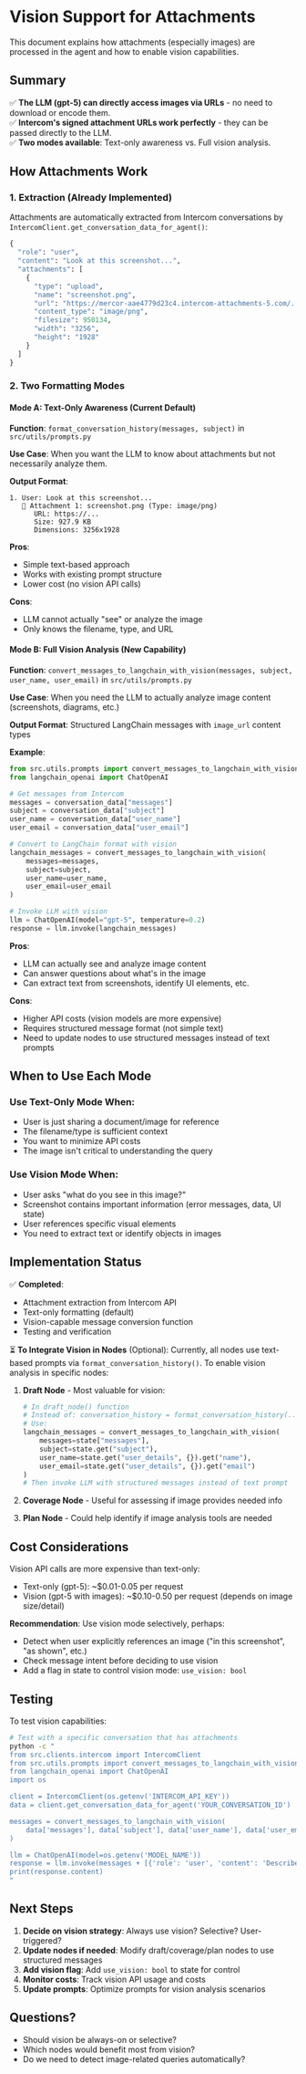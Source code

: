 # Vision Support for Attachments

This document explains how attachments (especially images) are processed in the agent and how to enable vision capabilities.

## Summary

✅ **The LLM (gpt-5) can directly access images via URLs** - no need to download or encode them.  
✅ **Intercom's signed attachment URLs work perfectly** - they can be passed directly to the LLM.  
✅ **Two modes available**: Text-only awareness vs. Full vision analysis.

## How Attachments Work

### 1. Extraction (Already Implemented)

Attachments are automatically extracted from Intercom conversations by `IntercomClient.get_conversation_data_for_agent()`:

```python
{
  "role": "user",
  "content": "Look at this screenshot...",
  "attachments": [
    {
      "type": "upload",
      "name": "screenshot.png",
      "url": "https://mercor-aae4779d23c4.intercom-attachments-5.com/...",
      "content_type": "image/png",
      "filesize": 950134,
      "width": "3256",
      "height": "1928"
    }
  ]
}
```

### 2. Two Formatting Modes

#### Mode A: Text-Only Awareness (Current Default)

**Function**: `format_conversation_history(messages, subject)` in `src/utils/prompts.py`

**Use Case**: When you want the LLM to know about attachments but not necessarily analyze them.

**Output Format**:
```
1. User: Look at this screenshot...
   📎 Attachment 1: screenshot.png (Type: image/png)
      URL: https://...
      Size: 927.9 KB
      Dimensions: 3256x1928
```

**Pros**:
- Simple text-based approach
- Works with existing prompt structure
- Lower cost (no vision API calls)

**Cons**:
- LLM cannot actually "see" or analyze the image
- Only knows the filename, type, and URL

#### Mode B: Full Vision Analysis (New Capability)

**Function**: `convert_messages_to_langchain_with_vision(messages, subject, user_name, user_email)` in `src/utils/prompts.py`

**Use Case**: When you need the LLM to actually analyze image content (screenshots, diagrams, etc.)

**Output Format**: Structured LangChain messages with `image_url` content types

**Example**:
```python
from src.utils.prompts import convert_messages_to_langchain_with_vision
from langchain_openai import ChatOpenAI

# Get messages from Intercom
messages = conversation_data["messages"]
subject = conversation_data["subject"]
user_name = conversation_data["user_name"]
user_email = conversation_data["user_email"]

# Convert to LangChain format with vision
langchain_messages = convert_messages_to_langchain_with_vision(
    messages=messages,
    subject=subject,
    user_name=user_name,
    user_email=user_email
)

# Invoke LLM with vision
llm = ChatOpenAI(model="gpt-5", temperature=0.2)
response = llm.invoke(langchain_messages)
```

**Pros**:
- LLM can actually see and analyze image content
- Can answer questions about what's in the image
- Can extract text from screenshots, identify UI elements, etc.

**Cons**:
- Higher API costs (vision models are more expensive)
- Requires structured message format (not simple text)
- Need to update nodes to use structured messages instead of text prompts

## When to Use Each Mode

### Use Text-Only Mode When:
- User is just sharing a document/image for reference
- The filename/type is sufficient context
- You want to minimize API costs
- The image isn't critical to understanding the query

### Use Vision Mode When:
- User asks "what do you see in this image?"
- Screenshot contains important information (error messages, data, UI state)
- User references specific visual elements
- You need to extract text or identify objects in images

## Implementation Status

✅ **Completed**:
- Attachment extraction from Intercom API
- Text-only formatting (default)
- Vision-capable message conversion function
- Testing and verification

⏳ **To Integrate Vision in Nodes** (Optional):
Currently, all nodes use text-based prompts via `format_conversation_history()`. To enable vision analysis in specific nodes:

1. **Draft Node** - Most valuable for vision:
   ```python
   # In draft_node() function
   # Instead of: conversation_history = format_conversation_history(...)
   # Use:
   langchain_messages = convert_messages_to_langchain_with_vision(
       messages=state["messages"],
       subject=state.get("subject"),
       user_name=state.get("user_details", {}).get("name"),
       user_email=state.get("user_details", {}).get("email")
   )
   # Then invoke LLM with structured messages instead of text prompt
   ```

2. **Coverage Node** - Useful for assessing if image provides needed info
3. **Plan Node** - Could help identify if image analysis tools are needed

## Cost Considerations

Vision API calls are more expensive than text-only:
- Text-only (gpt-5): ~$0.01-0.05 per request
- Vision (gpt-5 with images): ~$0.10-0.50 per request (depends on image size/detail)

**Recommendation**: Use vision mode selectively, perhaps:
- Detect when user explicitly references an image ("in this screenshot", "as shown", etc.)
- Check message intent before deciding to use vision
- Add a flag in state to control vision mode: `use_vision: bool`

## Testing

To test vision capabilities:

```bash
# Test with a specific conversation that has attachments
python -c "
from src.clients.intercom import IntercomClient
from src.utils.prompts import convert_messages_to_langchain_with_vision
from langchain_openai import ChatOpenAI
import os

client = IntercomClient(os.getenv('INTERCOM_API_KEY'))
data = client.get_conversation_data_for_agent('YOUR_CONVERSATION_ID')

messages = convert_messages_to_langchain_with_vision(
    data['messages'], data['subject'], data['user_name'], data['user_email']
)

llm = ChatOpenAI(model=os.getenv('MODEL_NAME'))
response = llm.invoke(messages + [{'role': 'user', 'content': 'Describe the images.'}])
print(response.content)
"
```

## Next Steps

1. **Decide on vision strategy**: Always use vision? Selective? User-triggered?
2. **Update nodes if needed**: Modify draft/coverage/plan nodes to use structured messages
3. **Add vision flag**: Add `use_vision: bool` to state for control
4. **Monitor costs**: Track vision API usage and costs
5. **Update prompts**: Optimize prompts for vision analysis scenarios

## Questions?

- Should vision be always-on or selective?
- Which nodes would benefit most from vision?
- Do we need to detect image-related queries automatically?

